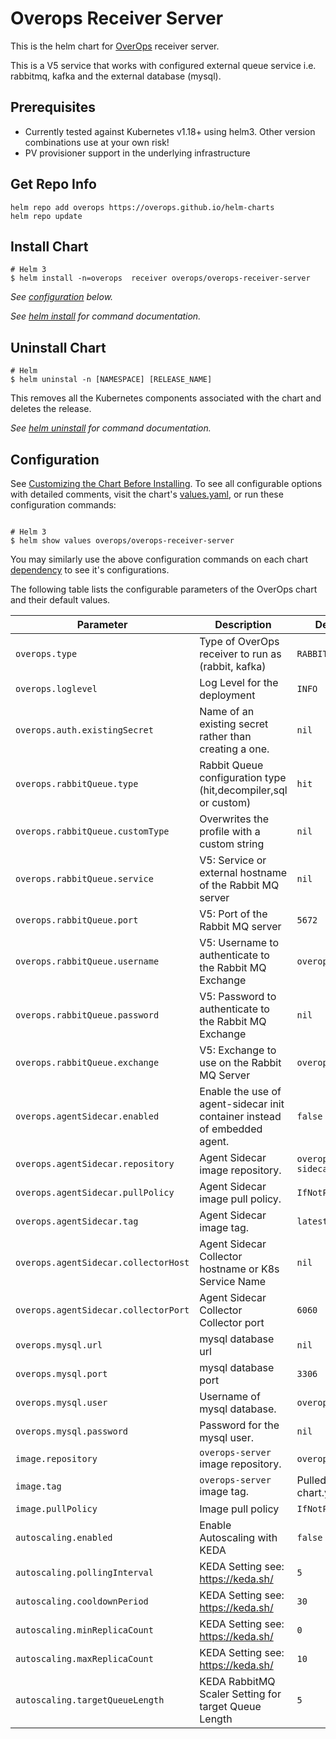 # Overops Receiver Server
This is the helm chart for [OverOps](https://www.overops.com/) receiver server.

This is a V5 service that works with configured external queue service i.e. rabbitmq, kafka and the external database (mysql).

## Prerequisites

* Currently tested against Kubernetes v1.18+ using helm3. Other version combinations use at your own risk!
* PV provisioner support in the underlying infrastructure

## Get Repo Info
```
helm repo add overops https://overops.github.io/helm-charts
helm repo update
```

## Install Chart
```console
# Helm 3 
$ helm install -n=overops  receiver overops/overops-receiver-server
```

_See [configuration](#configuration) below._

_See [helm install](https://helm.sh/docs/helm/helm_install/) for command documentation._


## Uninstall Chart

```console
# Helm
$ helm uninstal -n [NAMESPACE] [RELEASE_NAME] 

```

This removes all the Kubernetes components associated with the chart and deletes the release.

_See [helm uninstall](https://helm.sh/docs/helm/helm_uninstall/) for command documentation._

## Configuration

See [Customizing the Chart Before Installing](https://helm.sh/docs/intro/using_helm/#customizing-the-chart-before-installing). To see all configurable options with detailed comments, visit the chart's [values.yaml](./values.yaml), or run these configuration commands:

```console

# Helm 3
$ helm show values overops/overops-receiver-server
```

You may similarly use the above configuration commands on each chart [dependency](#dependencies) to see it's configurations.

The following table lists the configurable parameters of the OverOps chart and their default values.

| Parameter                                    | Description                                                                                  | Default                                              |
| -------------------------------------------- | -------------------------------------------------------------------------------------------- | ---------------------------------------------------- |
| `overops.type`                               | Type of OverOps receiver to run as (rabbit, kafka)                                           | `RABBIT`                                             |
| `overops.loglevel`                           | Log Level for the deployment                                                                 | `INFO`                                               |
| `overops.auth.existingSecret`                | Name of an existing secret rather than creating a one.                                       | `nil`                                                |
| `overops.rabbitQueue.type`                   | Rabbit Queue configuration type (hit,decompiler,sql or custom)                               | `hit`                                                |
| `overops.rabbitQueue.customType`             | Overwrites the profile with a custom string                                                  | `nil`                                                |
| `overops.rabbitQueue.service`                | V5: Service or external hostname of the Rabbit MQ server                                     | `nil`                                                |
| `overops.rabbitQueue.port`                   | V5: Port of the Rabbit MQ server                                                             | `5672`                                               |
| `overops.rabbitQueue.username`               | V5: Username to authenticate to the Rabbit MQ Exchange                                       | `overops`                                            |
| `overops.rabbitQueue.password`               | V5: Password to authenticate to the Rabbit MQ Exchange                                       | `nil`                                                |
| `overops.rabbitQueue.exchange`               | V5: Exchange to use on the Rabbit MQ Server                                                  | `overops`                                            |
| `overops.agentSidecar.enabled`               | Enable the use of agent-sidecar init container instead of embedded agent.                    | `false`                                              |
| `overops.agentSidecar.repository`            | Agent Sidecar image repository.                                                              | `overops/agent-sidecar`                              |
| `overops.agentSidecar.pullPolicy`            | Agent Sidecar image pull policy.                                                             | `IfNotPresent`                                       |
| `overops.agentSidecar.tag`                   | Agent Sidecar image tag.                                                                     | `latest`                                             |
| `overops.agentSidecar.collectorHost`         | Agent Sidecar Collector hostname or K8s Service Name                                         | `nil`                                                |
| `overops.agentSidecar.collectorPort`         | Agent Sidecar Collector  Collector port                                                      | `6060`                                               |
| `overops.mysql.url`                          | mysql database url                                                                           | `nil`                                                |
| `overops.mysql.port`                         | mysql database port                                                                          | `3306`                                               |
| `overops.mysql.user`                         | Username of mysql database.                                                                  | `overops`                                            |
| `overops.mysql.password`                     | Password for the mysql user.                                                                 | `nil`                                                |
| `image.repository`                           | `overops-server` image repository.                                                           | `overops/server`                                     |
| `image.tag`                                  | `overops-server` image tag.                                                                  |  Pulled from chart.yaml                              |
| `image.pullPolicy`                           | Image pull policy                                                                            | `IfNotPresent`                                       |
| `autoscaling.enabled`                        | Enable Autoscaling with KEDA                                                                 | `false`                                              |
| `autoscaling.pollingInterval`                | KEDA Setting see: https://keda.sh/                                                           | `5`                                                  |
| `autoscaling.cooldownPeriod`                 | KEDA Setting see: https://keda.sh/                                                           | `30`                                                 |
| `autoscaling.minReplicaCount`                | KEDA Setting see: https://keda.sh/                                                           | `0`                                                  |
| `autoscaling.maxReplicaCount`                | KEDA Setting see: https://keda.sh/                                                           | `10`                                                 |
| `autoscaling.targetQueueLength`              | KEDA RabbitMQ Scaler Setting for target Queue Length                                         | `5`                                                  |
